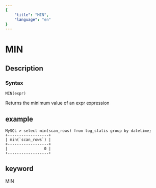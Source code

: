 ```yaml
---
{
    "title": "MIN",
    "language": "en"
}
---
```


<!-- 
Licensed to the Apache Software Foundation (ASF) under one
or more contributor license agreements.  See the NOTICE file
distributed with this work for additional information
regarding copyright ownership.  The ASF licenses this file
to you under the Apache License, Version 2.0 (the
"License"); you may not use this file except in compliance
with the License.  You may obtain a copy of the License at

  http://www.apache.org/licenses/LICENSE-2.0

Unless required by applicable law or agreed to in writing,
software distributed under the License is distributed on an
"AS IS" BASIS, WITHOUT WARRANTIES OR CONDITIONS OF ANY
KIND, either express or implied.  See the License for the
specific language governing permissions and limitations
under the License.
-->

# MIN
## Description
### Syntax

`MIN(expr)`


Returns the minimum value of an expr expression

## example
```
MySQL > select min(scan_rows) from log_statis group by datetime;
+------------------+
| min(`scan_rows`) |
+------------------+
|                0 |
+------------------+
```
## keyword
MIN
